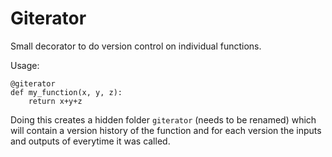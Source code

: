 Giterator
=========
Small decorator to do version control on individual functions.

Usage:

```
@giterator
def my_function(x, y, z):
	return x+y+z
```

Doing this creates a hidden folder `giterator` (needs to be renamed) which will contain a version history of the function and for each version the inputs and outputs of everytime it was called.
